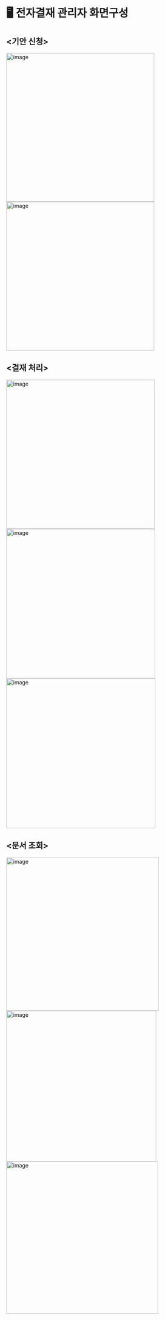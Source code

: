 # 🖥 전자결재 관리자 화면구성

## <기안 신청>
<img width="390" alt="image" src="https://user-images.githubusercontent.com/85149442/161415722-9a986641-3f59-46ba-9a76-2b0f90d2edf5.png">
<img width="390" alt="image" src="https://user-images.githubusercontent.com/85149442/161415743-dac87e29-d740-47b0-8013-9728c6fefcc0.png">

## <결재 처리>
<img width="391" alt="image" src="https://user-images.githubusercontent.com/85149442/161415805-83b87eb0-d365-45cc-8047-247e1b0c22fe.png">
<img width="392" alt="image" src="https://user-images.githubusercontent.com/85149442/161415809-a95a6b11-58ad-431b-a205-339dd457cf2a.png">
<img width="393" alt="image" src="https://user-images.githubusercontent.com/85149442/161415813-c5a99332-8b76-4338-9290-6c1b150b1602.png">

## <문서 조회>
<img width="402" alt="image" src="https://user-images.githubusercontent.com/85149442/161415831-d724c592-0cdf-4a1f-9607-1867fdd94313.png">
<img width="395" alt="image" src="https://user-images.githubusercontent.com/85149442/161415834-c0ecad4a-ce41-4ada-9754-5f14b390f8ee.png">
<img width="400" alt="image" src="https://user-images.githubusercontent.com/85149442/161415925-59a89eaf-8827-4267-8690-afef7b21c01c.png">
